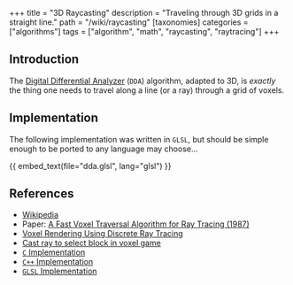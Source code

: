 +++
title = "3D Raycasting"
description = "Traveling through 3D grids in a straight line."
path = "/wiki/raycasting"
[taxonomies]
categories = ["algorithms"]
tags = ["algorithm", "math", "raycasting", "raytracing"]
+++

<div class="notice stub"></div>

## Introduction

The [Digital Differential Analyzer](https://en.wikipedia.org/wiki/Digital_differential_analyzer_(graphics_algorithm)) (`DDA`) algorithm,
adapted to 3D, is *exactly* the thing one needs to travel along a line (or a ray) through a grid of voxels.

## Implementation

The following implementation was written in `GLSL`,
but should be simple enough to be ported to any language may choose...

{{ embed_text(file="dda.glsl", lang="glsl") }}

## References

- [Wikipedia](https://en.wikipedia.org/wiki/Digital_differential_analyzer_(graphics_algorithm))
- Paper: [A Fast Voxel Traversal Algorithm for Ray Tracing (1987)](http://citeseer.ist.psu.edu/viewdoc/summary?doi=10.1.1.42.3443)
- [Voxel Rendering Using Discrete Ray Tracing](https://castingrays.blogspot.com/2014/01/voxel-rendering-using-discrete-ray.html)
- [Cast ray to select block in voxel game](https://gamedev.stackexchange.com/a/49423)
- [`C` Implementation](https://webdocs.cs.ualberta.ca/~graphics/books/GraphicsGems/gemsiv/vox_traverse.c)
- [`C++` Implementation](https://gist.github.com/garymacindoe/895430c1e53a6e50cb35)
- [`GLSL` Implementation](https://www.shadertoy.com/view/XddcWn)
